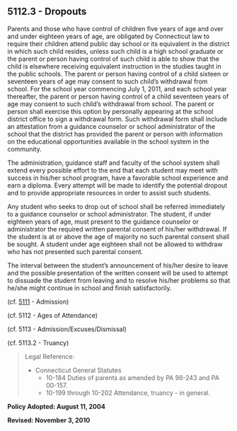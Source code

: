 ## 5112.3 - Dropouts

Parents and those who have control of children five years of age and over and under eighteen years of age, are obligated by Connecticut law to require their children attend public day school or its equivalent in the district in which such child resides, unless such child is a high school graduate or the parent or person having control of such child is able to show that the child is elsewhere receiving equivalent instruction in the studies taught in the public schools.  The parent or person having control of a child sixteen or seventeen years of age may consent to such child’s withdrawal from school.  For the school year commencing July 1, 2011, and each school year thereafter, the parent or person having control of a child seventeen years of age may consent to such child’s withdrawal from school. The parent or person shall exercise this option by personally appearing at the school district office to sign a withdrawal form. Such withdrawal form shall include an attestation from a guidance counselor or school administrator of the school that the district has provided the parent or person with information on the educational opportunities available in the school system in the community.

The administration, guidance staff and faculty of the school system shall extend every possible effort to the end that each student may meet with success in his/her school program, have a favorable school experience and earn a diploma.  Every attempt will be made to identify the potential dropout and to provide appropriate resources in order to assist such students.

Any student who seeks to drop out of school shall be referred immediately to a guidance counselor or school administrator.  The student, if under eighteen years of age, must present to the guidance counselor or administrator the required written parental consent of his/her withdrawal.  If the student is at or above the age of majority no such parental consent shall be sought.  A student under age eighteen shall not be allowed to withdraw who has not presented such parental consent.

The interval between the student’s announcement of his/her desire to leave and the possible presentation of the written consent will be used to attempt to dissuade the student from leaving and to resolve his/her problems so that he/she might continue in school and finish satisfactorily.

\(cf. [5111](/policies/5000/5111.md) - Admission\)

\(cf. 5112 - Ages of Attendance\)

\(cf. 5113 - Admission/Excuses/Dismissal\)

\(cf. 5113.2 - Truancy\)

> Legal Reference:
> 
> * Connecticut General Statutes
>   * 10-184 Duties of parents as amended by PA 98-243 and PA 00-157.
>   * 10-199 through 10-202 Attendance, truancy - in general.

**Policy Adopted:  August 11, 2004**

**Revised:   November 3, 2010**

